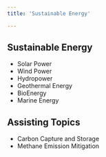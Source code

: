 ```yaml
---
title: 'Sustainable Energy'

---
```


## Sustainable Energy

- Solar Power
- Wind Power
- Hydropower
- Geothermal Energy
- BioEnergy
- Marine Energy

## Assisting Topics

- Carbon Capture and Storage
- Methane Emission Mitigation
